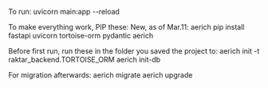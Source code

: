 To run:
uvicorn main:app --reload

To make everything work, PIP these: New, as of Mar.11: aerich
pip install fastapi uvicorn tortoise-orm pydantic aerich

Before first run, run these in the folder you saved the project to:
aerich init -t raktar_backend.TORTOISE_ORM
aerich init-db

For migration afterwards:
aerich migrate
aerich upgrade

